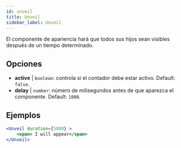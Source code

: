 ```yaml
---
id: unveil 
title: Unveil
sidebar_label: Unveil
---
```


El componente de apariencia hará que todos sus hijos sean visibles después de un tiempo determinado.

## Opciones

* __active__ | `boolean`: controla si el contador debe estar activo. Default: `false`.
* __delay__ | `number`: número de milisegundos antes de que aparezca el componente. Default: `1000`.


## Ejemplos

```jsx live
<Unveil duration={5000} >
    <span> I will appear</span>
</Unveil>
```



